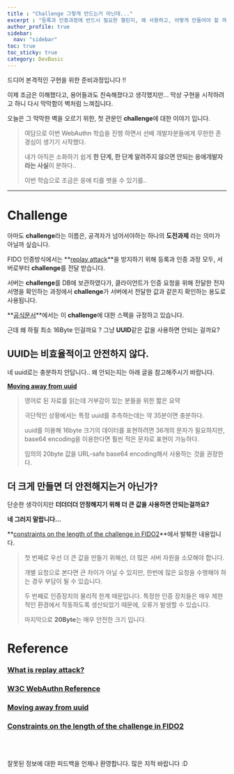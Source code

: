```yaml
---
title : "Challenge 그렇게 만드는거 아닌데..."
excerpt : "등록과 인증과정에 반드시 필요한 챌린지, 왜 사용하고, 어떻게 만들어야 할 까?"
author_profile: true
sidebar:
  nav: "sidebar"
toc: true
toc_sticky: true
category: DevBasic
---
```


드디어 본격적인 구현을 위한 준비과정입니다 !!

이제 조금은 이해했다고, 용어들과도 친숙해졌다고 생각했지만... 막상 구현을 시작하려고 하니 다시 막막함이 벽처럼 느껴집니다.  
  
오늘은 그 막막한 벽을 오르기 위한, 첫 관문인 **challenge**에 대한 이야기 입니다.

> 여담으로 이번 WebAuthn 학습을 진행 하면서 선배 개발자분들에게 무한한 존경심이 생기기 시작했다.  
>  
> 내가 아직은 소화하기 쉽게 **한 단계, 한 단계 알려주지 않으면 안되는 응애개발자라는 사실**이 분하다..    
>    
> 이번 학습으로 조금은 응애 티를 벗을 수 있기를..
    
---
  
# Challenge  

아마도 **challenge**라는 이름은, 공격자가 넘어서야하는 하나의 **도전과제** 라는 의미가 아닐까 싶습니다.      
  
FIDO 인증방식에서는 **[replay attack](https://academy.binance.com/en/articles/what-is-a-replay-attack)**을 방지하기 위해 등록과 인증 과정 모두, 서버로부터 **challenge**를 전달 받습니다.  

서버는 **challenge**를 DB에 보관하였다가, 클라이언트가 인증 요청을 위해 전달한 전자서명을 확인하는 과정에서 **challenge**가 서버에서 전달한 값과 같은지 확인하는 용도로 사용됩니다.  

**[공식문서](https://w3c.github.io/webauthn/#sctn-cryptographic-challenges)**에서는 이 **challenge**에 대한 스펙을 규정하고 있습니다.   
  
근데 왜 하필 최소 16Byte 인걸까요 ? 그냥 **UUID**같은 값을 사용하면 안되는 걸까요?  
  
## **UUID는 비효율적이고 안전하지 않다.**  
  
네 uuid로는 충분하지 안답니다.. 왜 안되는지는 아래 글을 참고해주시기 바랍니다.  

**[Moving away from uuid](https://neilmadden.blog/2018/08/30/moving-away-from-uuids/)**   
  
> 영어로 된 자료를 읽는데 거부감이 있는 분들을 위한 짧은 요약  
>   
> 극단적인 상황에서는 특정 uuid를 추측하는데는 약 35분이면 충분하다.
>   
> uuid를 이용해 16byte 크기의 데이터를 표현하려면 36개의 문자가 필요하지만, base64 encoding을 이용한다면 훨씬 적은 문자로 표현이 가능하다.  
>   
> 임의의 20byte 값을 URL-safe base64 encoding해서 사용하는 것을 권장한다.

## **더 크게 만들면 더 안전해지는거 아닌가?**  
    
단순한 생각이지만 **더더더더 안정해지기 위해 더 큰 값을 사용하면 안되는걸까요?**  
  
**네 그러지 말랍니다...**  
  
**[constraints on the length of the challenge in FIDO2](https://groups.google.com/a/fidoalliance.org/g/fido-dev/c/la5eGs484n8)**에서 발췌한 내용입니다.  

> 첫 번째로 우선 더 큰 값을 만들기 위해선, 더 많은 서버 자원을 소모해야 합니다.  
>  
> 개별 요청으로 본다면 큰 차이가 아닐 수 있지만, 한번에 많은 요청을 수행해야 하는 경우 부담이 될 수 있습니다.    
>    
> 두 번째로 인증장치의 물리적 한계 때문입니다. 특정한 인증 장치들은 매우 제한적인 환경에서 작동하도록 생산되었기 때문에, 오류가 발생할 수 있습니다.  
> 
> 마지막으로 **20Byte**는 매우 안전한 크기 입니다. 

    
# Reference

### **[What is replay attack?](https://academy.binance.com/en/articles/what-is-a-replay-attack)**

### **[W3C WebAuthn Reference](https://w3c.github.io/webauthn/#sctn-cryptographic-challenges)**  
  
### **[Moving away from uuid](https://neilmadden.blog/2018/08/30/moving-away-from-uuids/)**  
  
### **[Constraints on the length of the challenge in FIDO2](https://groups.google.com/a/fidoalliance.org/g/fido-dev/c/la5eGs484n8)**  
  
&nbsp;  
&nbsp;  
  
잘못된 정보에 대한 피드백을 언제나 환영합니다. 많은 지적 바랍니다 :D  